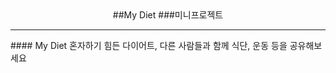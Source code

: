 <div align="center">
  ##My Diet
  ###미니프로젝트
  
  <hr>
</div>
#### My Diet
혼자하기 힘든 다이어트, 다른 사람들과 함께 식단, 운동 등을 공유해보세요


